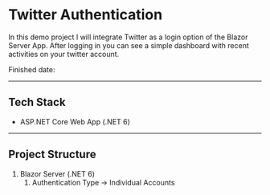 # Twitter Authentication

In this demo project I will integrate Twitter as a login option of the Blazor Server App. After logging in you can see a simple dashboard with recent activities on your twitter account.

Finished date:

***

## Tech Stack

- ASP.NET Core Web App (.NET 6)

***

## Project Structure

1. Blazor Server (.NET 6)
	1. Authentication Type -> Individual Accounts